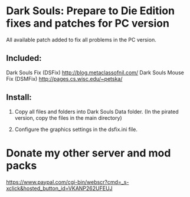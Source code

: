 Dark Souls: Prepare to Die Edition fixes and patches for PC version
=================================================================
All available patch added to fix all problems in the PC version.

Included:
-
Dark Souls Fix (DSFix) http://blog.metaclassofnil.com/
Dark Souls Mouse Fix (DSMFix) http://pages.cs.wisc.edu/~petska/

Install:
-
1. Copy all files and folders into Dark Souls Data folder.
(In the pirated version, copy the files in the main directory)

2. Configure the graphics settings in the dsfix.ini file.


Donate my other server and mod packs
=
https://www.paypal.com/cgi-bin/webscr?cmd=_s-xclick&hosted_button_id=VKANP262UFEUJ